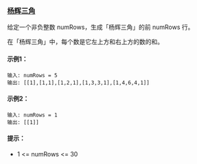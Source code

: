 ### [杨辉三角](https://leetcode-cn.com/problems/pascals-triangle/)

给定一个非负整数 numRows，生成「杨辉三角」的前 numRows 行。

在「杨辉三角」中，每个数是它左上方和右上方的数的和。

#### 示例1：
```
输入: numRows = 5
输出: [[1],[1,1],[1,2,1],[1,3,3,1],[1,4,6,4,1]]
```

#### 示例2：
```
输入: numRows = 1
输出: [[1]]
```

#### 提示：
- 1 <= numRows <= 30